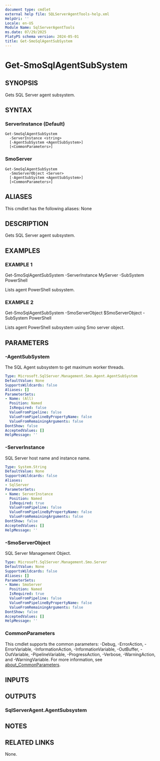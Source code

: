 ```yaml
---
document type: cmdlet
external help file: SQLServerAgentTools-help.xml
HelpUri: ''
Locale: en-US
Module Name: SqlServerAgentTools
ms.date: 07/29/2025
PlatyPS schema version: 2024-05-01
title: Get-SmoSqlAgentSubSystem
---
```


# Get-SmoSqlAgentSubSystem

## SYNOPSIS

Gets SQL Server agent subsystem.

## SYNTAX

### ServerInstance (Default)

```
Get-SmoSqlAgentSubSystem
  -ServerInstance <string>
  [-AgentSubSystem <AgentSubSystem>]
  [<CommonParameters>]
```

### SmoServer

```
Get-SmoSqlAgentSubSystem
  -SmoServerObject <Server>
  [-AgentSubSystem <AgentSubSystem>]
  [<CommonParameters>]
```

## ALIASES

This cmdlet has the following aliases:
  None

## DESCRIPTION

Gets SQL Server agent subsystem.

## EXAMPLES

### EXAMPLE 1

Get-SmoSqlAgentSubSystem -ServerInstance MyServer -SubSystem PowerShell

Lists agent PowerShell subsystem.

### EXAMPLE 2

Get-SmoSqlAgentSubSystem -SmoServerObject $SmoServerObject -SubSystem PowerShell

Lists agent PowerShell subsystem using Smo server object.

## PARAMETERS

### -AgentSubSystem

The SQL Agent subsystem to get maximum worker threads.

```yaml
Type: Microsoft.SqlServer.Management.Smo.Agent.AgentSubSystem
DefaultValue: None
SupportsWildcards: false
Aliases: []
ParameterSets:
- Name: (All)
  Position: Named
  IsRequired: false
  ValueFromPipeline: false
  ValueFromPipelineByPropertyName: false
  ValueFromRemainingArguments: false
DontShow: false
AcceptedValues: []
HelpMessage: ''
```

### -ServerInstance

SQL Server host name and instance name.

```yaml
Type: System.String
DefaultValue: None
SupportsWildcards: false
Aliases:
- SqlServer
ParameterSets:
- Name: ServerInstance
  Position: Named
  IsRequired: true
  ValueFromPipeline: false
  ValueFromPipelineByPropertyName: false
  ValueFromRemainingArguments: false
DontShow: false
AcceptedValues: []
HelpMessage: ''
```

### -SmoServerObject

SQL Server Management Object.

```yaml
Type: Microsoft.SqlServer.Management.Smo.Server
DefaultValue: None
SupportsWildcards: false
Aliases: []
ParameterSets:
- Name: SmoServer
  Position: Named
  IsRequired: true
  ValueFromPipeline: false
  ValueFromPipelineByPropertyName: false
  ValueFromRemainingArguments: false
DontShow: false
AcceptedValues: []
HelpMessage: ''
```

### CommonParameters

This cmdlet supports the common parameters: -Debug, -ErrorAction, -ErrorVariable,
-InformationAction, -InformationVariable, -OutBuffer, -OutVariable, -PipelineVariable,
-ProgressAction, -Verbose, -WarningAction, and -WarningVariable. For more information, see
[about_CommonParameters](https://go.microsoft.com/fwlink/?LinkID=113216).

## INPUTS

## OUTPUTS

### SqlServerAgent.AgentSubsystem



## NOTES




## RELATED LINKS

None.

